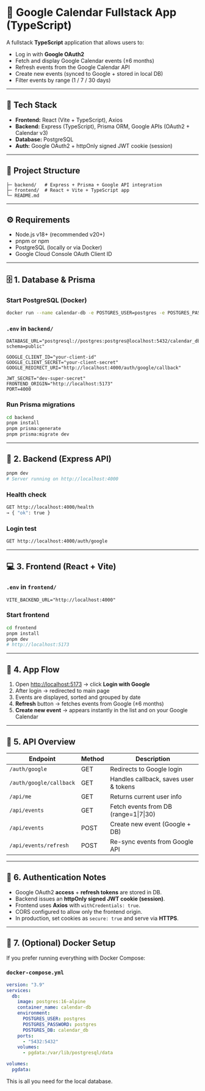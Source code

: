 # 📅 Google Calendar Fullstack App (TypeScript)

A fullstack **TypeScript** application that allows users to:

- Log in with **Google OAuth2**
- Fetch and display Google Calendar events (±6 months)
- Refresh events from the Google Calendar API
- Create new events (synced to Google + stored in local DB)
- Filter events by range (1 / 7 / 30 days)

---

## 🧰 Tech Stack
- **Frontend:** React (Vite + TypeScript), Axios  
- **Backend:** Express (TypeScript), Prisma ORM, Google APIs (OAuth2 + Calendar v3)  
- **Database:** PostgreSQL  
- **Auth:** Google OAuth2 + httpOnly signed JWT cookie (session)

---

## 📂 Project Structure
```
├─ backend/   # Express + Prisma + Google API integration
├─ frontend/  # React + Vite + TypeScript app
└─ README.md
```

---

## ⚙️ Requirements
- Node.js v18+ (recommended v20+)
- pnpm or npm
- PostgreSQL (locally or via Docker)
- Google Cloud Console OAuth Client ID

---

## 🗄️ 1. Database & Prisma

### Start PostgreSQL (Docker)
```bash
docker run --name calendar-db -e POSTGRES_USER=postgres -e POSTGRES_PASSWORD=postgres -e POSTGRES_DB=calendar_db -p 5432:5432 -d postgres:16-alpine
```

### `.env` in `backend/`
```env
DATABASE_URL="postgresql://postgres:postgres@localhost:5432/calendar_db?schema=public"

GOOGLE_CLIENT_ID="your-client-id"
GOOGLE_CLIENT_SECRET="your-client-secret"
GOOGLE_REDIRECT_URI="http://localhost:4000/auth/google/callback"

JWT_SECRET="dev-super-secret"
FRONTEND_ORIGIN="http://localhost:5173"
PORT=4000
```

### Run Prisma migrations
```bash
cd backend
pnpm install
pnpm prisma:generate
pnpm prisma:migrate dev
```

---

## 🚀 2. Backend (Express API)
```bash
pnpm dev
# Server running on http://localhost:4000
```

### Health check
```bash
GET http://localhost:4000/health
→ { "ok": true }
```

### Login test
```bash
GET http://localhost:4000/auth/google
```

---

## 💻 3. Frontend (React + Vite)

### `.env` in `frontend/`
```env
VITE_BACKEND_URL="http://localhost:4000"
```

### Start frontend
```bash
cd frontend
pnpm install
pnpm dev
# http://localhost:5173
```

---

## 🔁 4. App Flow

1. Open [http://localhost:5173](http://localhost:5173) → click **Login with Google**
2. After login → redirected to main page
3. Events are displayed, sorted and grouped by date
4. **Refresh** button → fetches events from Google (±6 months)
5. **Create new event** → appears instantly in the list and on your Google Calendar

---

## 🧩 5. API Overview

| Endpoint | Method | Description |
|-----------|---------|-------------|
| `/auth/google` | GET | Redirects to Google login |
| `/auth/google/callback` | GET | Handles callback, saves user & tokens |
| `/api/me` | GET | Returns current user info |
| `/api/events` | GET | Fetch events from DB (range=1\|7\|30) |
| `/api/events` | POST | Create new event (Google + DB) |
| `/api/events/refresh` | POST | Re-sync events from Google API |

---

## 🔐 6. Authentication Notes

- Google OAuth2 **access** + **refresh tokens** are stored in DB.  
- Backend issues an **httpOnly signed JWT cookie (session)**.  
- Frontend uses **Axios** with `withCredentials: true`.  
- CORS configured to allow only the frontend origin.  
- In production, set cookies as `secure: true` and serve via **HTTPS**.

---

## 🐘 7. (Optional) Docker Setup

If you prefer running everything with Docker Compose:

### `docker-compose.yml`
```yaml
version: "3.9"
services:
  db:
    image: postgres:16-alpine
    container_name: calendar-db
    environment:
      POSTGRES_USER: postgres
      POSTGRES_PASSWORD: postgres
      POSTGRES_DB: calendar_db
    ports:
      - "5432:5432"
    volumes:
      - pgdata:/var/lib/postgresql/data

volumes:
  pgdata:
```

This is all you need for the local database.
